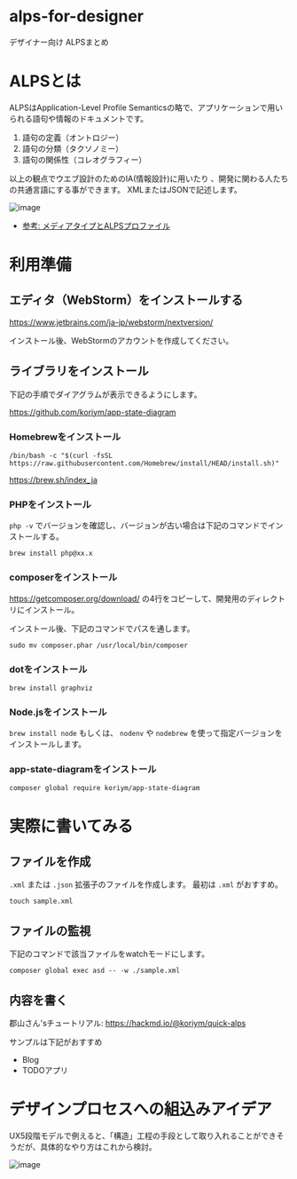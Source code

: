 # alps-for-designer

デザイナー向け ALPSまとめ

# ALPSとは

ALPSはApplication-Level Profile Semanticsの略で、アプリケーションで用いられる語句や情報のドキュメントです。

1. 語句の定義（オントロジー）
2. 語句の分類（タクソノミー）
3. 語句の関係性（コレオグラフィー）

以上の観点でウエブ設計のためのIA(情報設計)に用いたり 、開発に関わる人たちの共通言語にする事ができます。
XMLまたはJSONで記述します。

![image](https://user-images.githubusercontent.com/18522005/128454657-4ec0f6dc-adfc-43d1-803f-7045a4b905e6.png)

- [参考: メディアタイプとALPSプロファイル](https://qiita.com/koriym/items/2e928efb2167d559052e)

# 利用準備

## エディタ（WebStorm）をインストールする

https://www.jetbrains.com/ja-jp/webstorm/nextversion/

インストール後、WebStormのアカウントを作成してください。

## ライブラリをインストール

下記の手順でダイアグラムが表示できるようにします。

https://github.com/koriym/app-state-diagram

### Homebrewをインストール

```
/bin/bash -c "$(curl -fsSL https://raw.githubusercontent.com/Homebrew/install/HEAD/install.sh)"
```

https://brew.sh/index_ja

### PHPをインストール

`php -v` でバージョンを確認し、バージョンが古い場合は下記のコマンドでインストールする。

```
brew install php@xx.x
```

### composerをインストール

https://getcomposer.org/download/ の4行をコピーして、開発用のディレクトリにインストール。

インストール後、下記のコマンドでパスを通します。

```
sudo mv composer.phar /usr/local/bin/composer
```

### dotをインストール

```
brew install graphviz
```

### Node.jsをインストール

`brew install node` もしくは、 `nodenv` や `nodebrew` を使って指定バージョンをインストールします。

### app-state-diagramをインストール

```
composer global require koriym/app-state-diagram
```

# 実際に書いてみる

## ファイルを作成

`.xml` または `.json` 拡張子のファイルを作成します。 最初は `.xml` がおすすめ。

```
touch sample.xml
```

## ファイルの監視

下記のコマンドで該当ファイルをwatchモードにします。

```
composer global exec asd -- -w ./sample.xml
```

## 内容を書く

郡山さん'sチュートリアル: https://hackmd.io/@koriym/quick-alps

サンプルは下記がおすすめ

- Blog
- TODOアプリ

# デザインプロセスへの組込みアイデア

UX5段階モデルで例えると、「構造」工程の手段として取り入れることができそうだが、具体的なやり方はこれから検討。

![image](https://user-images.githubusercontent.com/18522005/128459717-ffeb2795-d436-4d1e-845b-c47742e3210c.png)

